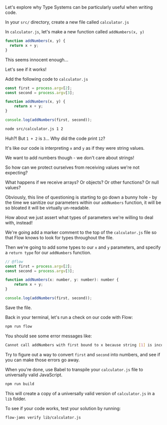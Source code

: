 Let's explore why Type Systems can be particularly useful when writing code.

In your `src/` directory, create a new file called `calculator.js`

In `calculator.js`, let's make a new function called `addNumbers(x, y)`

```js
function addNumbers(x, y) {
  return x + y;
}
```

This seems innocent enough... 

Let's see if it works!

Add the following code to `calculator.js`

```js
const first = process.argv[2];
const second = process.argv[3];

function addNumbers(x, y) {
    return x + y;
}

console.log(addNumbers(first, second));
```

```bash
node src/calculator.js 1 2
```

Huh?! But `1 + 2` is `3`... Why did the code print `12`?

It's like our code is interpreting `x` and `y` as if they were string values.

We want to add numbers though - we don't care about strings!

So how can we protect ourselves from receiving values we're not expecting?

What happens if we receive arrays? Or objects? Or other functions? Or null values?

Obviously, this line of questioning is starting to go down a bunny hole - by the time we sanitize our parameters within our `addNumbers` function, it will be so bloated it will be virtually un-readable.

How about we just assert what types of parameters we're willing to deal with, instead!

We're going add a marker comment to the top of the `calculator.js` file so that Flow knows to look for types throughout the file. 

Then we're going to add some types to our `x` and `y` parameters, and specify a `return type` for our `addNumbers` function. 

```js
// @flow
const first = process.argv[2];
const second = process.argv[3];

function addNumbers(x: number, y: number): number {
    return x + y;
}

console.log(addNumbers(first, second));

```

Save the file.

Back in your terminal, let's run a check on our code with Flow:

```bash
npm run flow
```

You should see some error messages like:
```bash
Cannot call addNumbers with first bound to x because string [1] is incompatible with number [2].
```

Try to figure out a way to convert `first` and `second` into numbers, and see if you can make those errors go away.

When you're done, use Babel to transpile your `calculator.js` file to universally valid JavaScript.

```bash
npm run build
```

This will create a copy of a universally valid version of `calculator.js` in a `lib` folder.

To see if your code works, test your solution by running:

```bash
flow-jams verify lib/calculator.js
```

